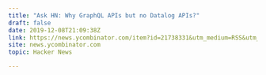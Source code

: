 ```yaml
---
title: "Ask HN: Why GraphQL APIs but no Datalog APIs?"
draft: false
date: 2019-12-08T21:09:38Z
link: https://news.ycombinator.com/item?id=21738331&utm_medium=RSS&utm_source=hune
site: news.ycombinator.com
topic: Hacker News  

---
```

